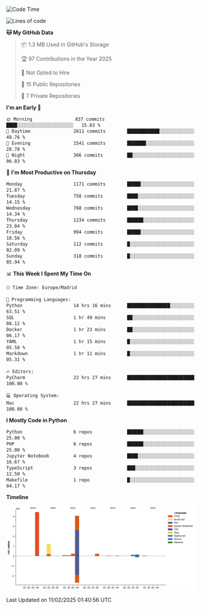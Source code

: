 <!--START_SECTION:waka-->
![Code Time](http://img.shields.io/badge/Code%20Time-646%20hrs%2018%20mins-blue)

![Lines of code](https://img.shields.io/badge/From%20Hello%20World%20I%27ve%20Written-10.6%20million%20lines%20of%20code-blue)

**🐱 My GitHub Data** 

> 📦 1.3 MB Used in GitHub's Storage 
 > 
> 🏆 97 Contributions in the Year 2025
 > 
> 🚫 Not Opted to Hire
 > 
> 📜 15 Public Repositories 
 > 
> 🔑 7 Private Repositories 
 > 
**I'm an Early 🐤** 

```text
🌞 Morning                837 commits         ████░░░░░░░░░░░░░░░░░░░░░   15.63 % 
🌆 Daytime                2611 commits        ████████████░░░░░░░░░░░░░   48.76 % 
🌃 Evening                1541 commits        ███████░░░░░░░░░░░░░░░░░░   28.78 % 
🌙 Night                  366 commits         ██░░░░░░░░░░░░░░░░░░░░░░░   06.83 % 
```
📅 **I'm Most Productive on Thursday** 

```text
Monday                   1171 commits        █████░░░░░░░░░░░░░░░░░░░░   21.87 % 
Tuesday                  758 commits         ████░░░░░░░░░░░░░░░░░░░░░   14.15 % 
Wednesday                768 commits         ████░░░░░░░░░░░░░░░░░░░░░   14.34 % 
Thursday                 1234 commits        ██████░░░░░░░░░░░░░░░░░░░   23.04 % 
Friday                   994 commits         █████░░░░░░░░░░░░░░░░░░░░   18.56 % 
Saturday                 112 commits         █░░░░░░░░░░░░░░░░░░░░░░░░   02.09 % 
Sunday                   318 commits         █░░░░░░░░░░░░░░░░░░░░░░░░   05.94 % 
```


📊 **This Week I Spent My Time On** 

```text
🕑︎ Time Zone: Europe/Madrid

💬 Programming Languages: 
Python                   14 hrs 16 mins      ████████████████░░░░░░░░░   63.51 % 
SQL                      1 hr 49 mins        ██░░░░░░░░░░░░░░░░░░░░░░░   08.12 % 
Docker                   1 hr 23 mins        ██░░░░░░░░░░░░░░░░░░░░░░░   06.17 % 
YAML                     1 hr 15 mins        █░░░░░░░░░░░░░░░░░░░░░░░░   05.58 % 
Markdown                 1 hr 11 mins        █░░░░░░░░░░░░░░░░░░░░░░░░   05.31 % 

🔥 Editors: 
PyCharm                  22 hrs 27 mins      █████████████████████████   100.00 % 

💻 Operating System: 
Mac                      22 hrs 27 mins      █████████████████████████   100.00 % 
```

**I Mostly Code in Python** 

```text
Python                   6 repos             ██████░░░░░░░░░░░░░░░░░░░   25.00 % 
PHP                      6 repos             ██████░░░░░░░░░░░░░░░░░░░   25.00 % 
Jupyter Notebook         4 repos             ████░░░░░░░░░░░░░░░░░░░░░   16.67 % 
TypeScript               3 repos             ███░░░░░░░░░░░░░░░░░░░░░░   12.50 % 
Makefile                 1 repo              █░░░░░░░░░░░░░░░░░░░░░░░░   04.17 % 
```



**Timeline**

![Lines of Code chart](https://raw.githubusercontent.com/danisoronellas/danisoronellas/main/assets/bar_graph.png)


 Last Updated on 11/02/2025 01:40:56 UTC
<!--END_SECTION:waka-->

